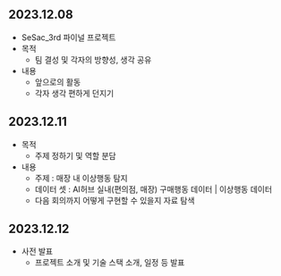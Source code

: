 ## 2023.12.08
* SeSac_3rd 파이널 프로젝트
* 목적
    - 팀 결성 및 각자의 방향성, 생각 공유
* 내용
    - 앞으로의 활동
    - 각자 생각 편하게 던지기 
## 2023.12.11
* 목적
    - 주제 정하기 및 역할 분담
* 내용
    - 주제 : 매장 내 이상행동 탐지
    - 데이터 셋 : AI허브 실내(편의점, 매장) 구매행동 데이터 | 이상행동 데이터
    - 다음 회의까지 어떻게 구현할 수 있을지 자료 탐색
## 2023.12.12
* 사전 발표
    - 프로젝트 소개 및 기술 스택 소개, 일정 등 발표
